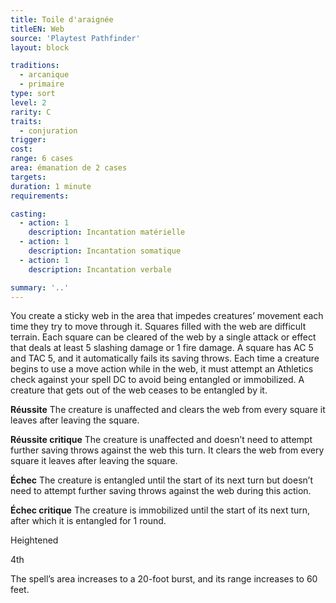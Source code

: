 ```yaml
---
title: Toile d'araignée
titleEN: Web
source: 'Playtest Pathfinder'
layout: block

traditions:
  - arcanique
  - primaire
type: sort
level: 2
rarity: C
traits:
  - conjuration
trigger: 
cost: 
range: 6 cases
area: émanation de 2 cases
targets: 
duration: 1 minute
requirements: 

casting:
  - action: 1
    description: Incantation matérielle
  - action: 1
    description: Incantation somatique
  - action: 1
    description: Incantation verbale

summary: '..'
---
```

You create a sticky web in the area that impedes creatures’ movement each time they try to move through it. Squares filled with the web are difficult terrain. Each square can be cleared of the web by a single attack or effect that deals at least 5 slashing damage or 1 fire damage. A square has AC 5 and TAC 5, and it automatically fails its saving throws. Each time a creature begins to use a move action while in the web, it must attempt an Athletics check against your spell DC to avoid being entangled or immobilized. A creature that gets out of the web ceases to be entangled by it.

**Réussite** The creature is unaffected and clears the web from every square it leaves after leaving the square.

**Réussite critique** The creature is unaffected and doesn’t need to attempt further saving throws against the web this turn. It clears the web from every square it leaves after leaving the square.

**Échec** The creature is entangled until the start of its next turn but doesn’t need to attempt further saving throws against the web during this action.

**Échec critique** The creature is immobilized until the start of its next turn, after which it is entangled for 1 round.

Heightened

4th

The spell’s area increases to a 20-foot burst, and its range increases to 60 feet.